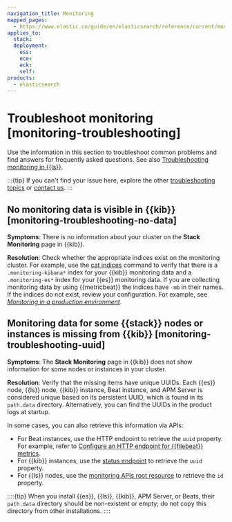 ```yaml
---
navigation_title: Monitoring
mapped_pages:
  - https://www.elastic.co/guide/en/elasticsearch/reference/current/monitoring-troubleshooting.html
applies_to:
  stack:
  deployment:
    ess:
    ece:
    eck:
    self:
products:
  - elasticsearch
---
```


# Troubleshoot monitoring [monitoring-troubleshooting]

Use the information in this section to troubleshoot common problems and find answers for frequently asked questions. See also [Troubleshooting monitoring in {{ls}}](logstash://reference/monitoring-troubleshooting.md).

:::{tip}
If you can't find your issue here, explore the other [troubleshooting topics](/troubleshoot/index.md) or [contact us](/troubleshoot/index.md#contact-us).
:::

## No monitoring data is visible in {{kib}} [monitoring-troubleshooting-no-data]

**Symptoms**: There is no information about your cluster on the **Stack Monitoring** page in {{kib}}.

**Resolution**: Check whether the appropriate indices exist on the monitoring cluster. For example, use the [cat indices](https://www.elastic.co/docs/api/doc/elasticsearch/operation/operation-cat-indices) command to verify that there is a `.monitoring-kibana*` index for your {{kib}} monitoring data and a `.monitoring-es*` index for your {{es}} monitoring data. If you are collecting monitoring data by using {{metricbeat}} the indices have `-mb` in their names. If the indices do not exist, review your configuration. For example, see [*Monitoring in a production environment*](../../deploy-manage/monitor/stack-monitoring/elasticsearch-monitoring-self-managed.md).


## Monitoring data for some {{stack}} nodes or instances is missing from {{kib}} [monitoring-troubleshooting-uuid]

**Symptoms**: The **Stack Monitoring** page in {{kib}} does not show information for some nodes or instances in your cluster.

**Resolution**: Verify that the missing items have unique UUIDs. Each {{es}} node, {{ls}} node, {{kib}} instance, Beat instance, and APM Server is considered unique based on its persistent UUID, which is found in its `path.data` directory. Alternatively, you can find the UUIDs in the product logs at startup.

In some cases, you can also retrieve this information via APIs:

* For Beat instances, use the HTTP endpoint to retrieve the `uuid` property. For example, refer to [Configure an HTTP endpoint for {{filebeat}} metrics](beats://reference/filebeat/http-endpoint.md).
* For {{kib}} instances, use the [status endpoint](/troubleshoot/kibana/access.md) to retrieve the `uuid` property.
* For {{ls}} nodes, use the [monitoring APIs root resource](logstash://reference/monitoring-logstash.md) to retrieve the `id` property.

::::{tip}
When you install {{es}}, {{ls}}, {{kib}}, APM Server, or Beats, their `path.data` directory should be non-existent or empty; do not copy this directory from other installations.
::::


